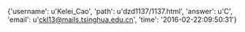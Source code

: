 {'username': u'Kelei_Cao', 'path': u'dzd1137/1137.html', 'answer': u'C', 'email': u'ckl13@mails.tsinghua.edu.cn', 'time': '2016-02-22:09:50:31'}
